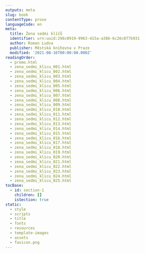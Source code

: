 ```yaml
---
outputs: meta
slug: book
contentType: prose
languageCode: en
meta:
  title: Žena sedmi klíčů
  identifier: urn:uuid:296c0919-9963-415a-a386-6c26c077b931
  author: Roman Ludva
  publisher: Městská knihovna v Praze
  modified: '2021-08-16T00:00:00.000Z'
readingOrder:
  - promo.html
  - zena_sedmi_klicu_001.html
  - zena_sedmi_klicu_002.html
  - zena_sedmi_klicu_003.html
  - zena_sedmi_klicu_004.html
  - zena_sedmi_klicu_005.html
  - zena_sedmi_klicu_006.html
  - zena_sedmi_klicu_007.html
  - zena_sedmi_klicu_008.html
  - zena_sedmi_klicu_009.html
  - zena_sedmi_klicu_010.html
  - zena_sedmi_klicu_011.html
  - zena_sedmi_klicu_012.html
  - zena_sedmi_klicu_013.html
  - zena_sedmi_klicu_014.html
  - zena_sedmi_klicu_015.html
  - zena_sedmi_klicu_016.html
  - zena_sedmi_klicu_017.html
  - zena_sedmi_klicu_018.html
  - zena_sedmi_klicu_019.html
  - zena_sedmi_klicu_020.html
  - zena_sedmi_klicu_021.html
  - zena_sedmi_klicu_022.html
  - zena_sedmi_klicu_023.html
  - zena_sedmi_klicu_024.html
  - zena_sedmi_klicu_025.html
tocBase:
  - id: section-1
    children: []
    isSection: true
static:
  - style
  - scripts
  - title
  - fonts
  - resources
  - template-images
  - assets
  - favicon.png
---
```

